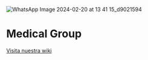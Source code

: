 
![WhatsApp Image 2024-02-20 at 13 41 15_d9021594](https://github.com/MedicalGroupBolivia/.github/assets/52632798/36d3c130-b376-4204-8d25-ebd50fa82825)

# Medical Group
[Visita nuestra wiki](https://github.com/MedicalGroupBolivia/.github/wiki/)
